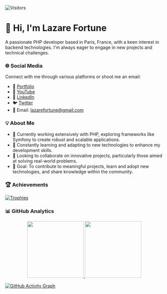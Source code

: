 ![Visitors](https://komarev.com/ghpvc/?username=lazarefortune)

# 👋 Hi, I'm Lazare Fortune

A passionate PHP developer based in Paris, France, with a keen interest in backend technologies. I'm always eager to engage in new projects and technical challenges.

### 🌐 Social Media
Connect with me through various platforms or shoot me an email:
- 🎨 [Portfolio](https://www.lazarefortune.com)
- 🎥 [YouTube](https://www.youtube.com/channel/UCITKwfT7qVXjdHHu84Atodw)
- 💼 [LinkedIn](https://www.linkedin.com/in/lazare-fortune/)
- 🐦 [Twitter](https://twitter.com/lazarefortune)
- 📧 Email: [lazarefortune@gmail.com](mailto:lazarefortune@gmail.com)

### 💡 About Me
- 🔭 Currently working extensively with PHP, exploring frameworks like Symfony to create robust and scalable applications.
- 🌱 Constantly learning and adapting to new technologies to enhance my development skills.
- 👯 Looking to collaborate on innovative projects, particularly those aimed at solving real-world problems.
- 🎯 Goal: To contribute to meaningful projects, learn and adopt new technologies, and share knowledge within the community.

### 🏆 Achievements

[![Trophies](https://github-profile-trophy.vercel.app/?username=lazarefortune)](https://github.com/ryo-ma/github-profile-trophy)

### 📊 GitHub Analytics

<p align='center'>
  <a href="https://github.com/lazarefortune">
    <img height="180em" src="https://github-readme-stats-eight-theta.vercel.app/api?username=lazarefortune&show_icons=true&theme=dracula&include_all_commits=true&count_private=true" />
    <img height="180em" src="https://github-readme-stats-eight-theta.vercel.app/api/top-langs/?username=lazarefortune&layout=compact&langs_count=8&theme=dracula"/>
  </a>
</p>

[![GitHub Activity Graph](https://activity-graph.herokuapp.com/graph?username=lazarefortune&theme=dracula)](https://github.com/ashutosh00710/github-readme-activity-graph)
